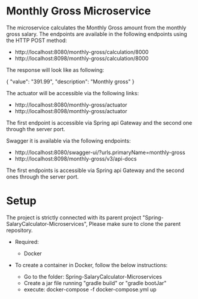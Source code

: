 # Monthly Gross Microservice

The microservice calculates the Monthly Gross amount from the monthly gross salary.
The endpoints are available in the following endpoints using the HTTP POST method:

* http://localhost:8080/monthly-gross/calculation/8000
* http://localhost:8098/monthly-gross/calculation/8000

The response will look like as following:

{
"value": "391.99",
"description": "Monthly gross"
}

The actuator will be accessible via the following links:

* http://localhost:8080/monthly-gross/actuator
* http://localhost:8098/monthly-gross/actuator


The first endpoint is accessible via Spring api Gateway and the second one through the server port.

Swagger it is available via the following endpoints:

* http://localhost:8080/swagger-ui/?urls.primaryName=monthly-gross
* http://localhost:8098/monthly-gross/v3/api-docs

The first endpoints is accessible via Spring api Gateway and the second ones through the server port.

# Setup

The project is strictly connected with its parent project "Spring-SalaryCalculator-Microservices",
Please make sure to clone the parent repository.

* Required:
    * Docker


* To create a container in Docker, follow the below instructions:

    * Go to the folder: Spring-SalaryCalculator-Microservices
    * Create a jar file running "gradle build" or "gradle bootJar"
    * execute: docker-compose -f docker-compose.yml up